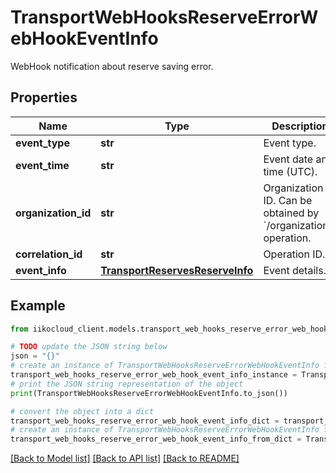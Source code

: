 # TransportWebHooksReserveErrorWebHookEventInfo

WebHook notification about reserve saving error.

## Properties

Name | Type | Description | Notes
------------ | ------------- | ------------- | -------------
**event_type** | **str** | Event type. | [optional] 
**event_time** | **str** | Event date and time (UTC). | [optional] 
**organization_id** | **str** | Organization ID.                Can be obtained by &#x60;/organizations&#x60; operation. | [optional] 
**correlation_id** | **str** | Operation ID. | [optional] 
**event_info** | [**TransportReservesReserveInfo**](TransportReservesReserveInfo.md) | Event details. | [optional] 

## Example

```python
from iikocloud_client.models.transport_web_hooks_reserve_error_web_hook_event_info import TransportWebHooksReserveErrorWebHookEventInfo

# TODO update the JSON string below
json = "{}"
# create an instance of TransportWebHooksReserveErrorWebHookEventInfo from a JSON string
transport_web_hooks_reserve_error_web_hook_event_info_instance = TransportWebHooksReserveErrorWebHookEventInfo.from_json(json)
# print the JSON string representation of the object
print(TransportWebHooksReserveErrorWebHookEventInfo.to_json())

# convert the object into a dict
transport_web_hooks_reserve_error_web_hook_event_info_dict = transport_web_hooks_reserve_error_web_hook_event_info_instance.to_dict()
# create an instance of TransportWebHooksReserveErrorWebHookEventInfo from a dict
transport_web_hooks_reserve_error_web_hook_event_info_from_dict = TransportWebHooksReserveErrorWebHookEventInfo.from_dict(transport_web_hooks_reserve_error_web_hook_event_info_dict)
```
[[Back to Model list]](../README.md#documentation-for-models) [[Back to API list]](../README.md#documentation-for-api-endpoints) [[Back to README]](../README.md)


